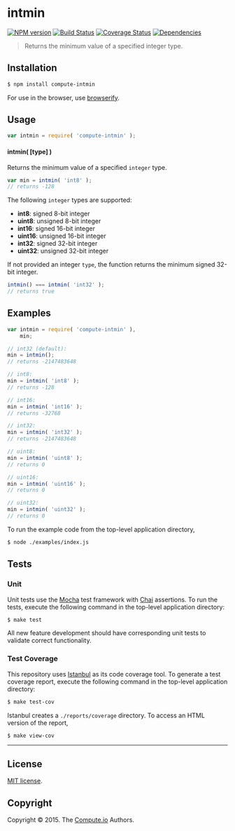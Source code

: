 intmin
===
[![NPM version][npm-image]][npm-url] [![Build Status][travis-image]][travis-url] [![Coverage Status][coveralls-image]][coveralls-url] [![Dependencies][dependencies-image]][dependencies-url]

> Returns the minimum value of a specified integer type.


## Installation

``` bash
$ npm install compute-intmin
```

For use in the browser, use [browserify](https://github.com/substack/node-browserify).


## Usage

``` javascript
var intmin = require( 'compute-intmin' );
```

#### intmin( [type] )

Returns the minimum value of a specified `integer` type.

``` javascript
var min = intmin( 'int8' );
// returns -128
```

The following `integer` types are supported:

* 	__int8__: signed 8-bit integer
*	__uint8__: unsigned 8-bit integer
*	__int16__: signed 16-bit integer
*	__uint16__: unsigned 16-bit integer
*	__int32__: signed 32-bit integer
*	__uint32__: unsigned 32-bit integer

If not provided an integer `type`, the function returns the minimum signed 32-bit integer.

``` javascript
intmin() === intmin( 'int32' );
// returns true
```


## Examples

``` javascript
var intmin = require( 'compute-intmin' ),
	min;

// int32 (default):
min = intmin();
// returns -2147483648

// int8:
min = intmin( 'int8' );
// returns -128

// int16:
min = intmin( 'int16' );
// returns -32768

// int32:
min = intmin( 'int32' );
// returns -2147483648

// uint8:
min = intmin( 'uint8' );
// returns 0

// uint16:
min = intmin( 'uint16' );
// returns 0

// uint32:
min = intmin( 'uint32' );
// returns 0
```

To run the example code from the top-level application directory,

``` bash
$ node ./examples/index.js
```


## Tests

### Unit

Unit tests use the [Mocha](http://mochajs.org/) test framework with [Chai](http://chaijs.com) assertions. To run the tests, execute the following command in the top-level application directory:

``` bash
$ make test
```

All new feature development should have corresponding unit tests to validate correct functionality.


### Test Coverage

This repository uses [Istanbul](https://github.com/gotwarlost/istanbul) as its code coverage tool. To generate a test coverage report, execute the following command in the top-level application directory:

``` bash
$ make test-cov
```

Istanbul creates a `./reports/coverage` directory. To access an HTML version of the report,

``` bash
$ make view-cov
```


---
## License

[MIT license](http://opensource.org/licenses/MIT).


## Copyright

Copyright &copy; 2015. The [Compute.io](https://github.com/compute-io) Authors.


[npm-image]: http://img.shields.io/npm/v/compute-intmin.svg
[npm-url]: https://npmjs.org/package/compute-intmin

[travis-image]: http://img.shields.io/travis/compute-io/intmin/master.svg
[travis-url]: https://travis-ci.org/compute-io/intmin

[coveralls-image]: https://img.shields.io/coveralls/compute-io/intmin/master.svg
[coveralls-url]: https://coveralls.io/r/compute-io/intmin?branch=master

[dependencies-image]: http://img.shields.io/david/compute-io/intmin.svg
[dependencies-url]: https://david-dm.org/compute-io/intmin

[dev-dependencies-image]: http://img.shields.io/david/dev/compute-io/intmin.svg
[dev-dependencies-url]: https://david-dm.org/dev/compute-io/intmin

[github-issues-image]: http://img.shields.io/github/issues/compute-io/intmin.svg
[github-issues-url]: https://github.com/compute-io/intmin/issues
